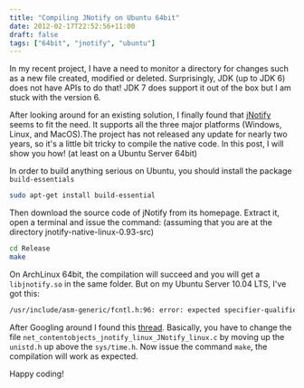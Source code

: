```yaml
---
title: "Compiling JNotify on Ubuntu 64bit"
date: 2012-02-17T22:52:56+11:00
draft: false
tags: ["64bit", "jnotify", "ubuntu"]
---
```


In my recent project, I have a need to monitor a directory for changes such as a new file created, modified or deleted. Surprisingly, JDK (up to JDK 6) does not have APIs to do that! JDK 7 does support it out of the box but I am stuck with the version 6.

After looking around for an existing solution, I finally found that [jNotify](http://jnotify.sourceforge.net/) seems to fit the need. It supports all the three major platforms (Windows, Linux, and MacOS).The project has not released any update for nearly two years, so it's a little bit tricky to compile the native code. In this post, I will show you how! (at least on a Ubuntu Server 64bit)

In order to build anything serious on Ubuntu, you should install the package `build-essentials`

```sh
sudo apt-get install build-essential
```

Then download the source code of jNotify from its homepage. Extract it, open a terminal and issue the command: (assuming that you are at the directory jnotify-native-linux-0.93-src)

```sh
cd Release
make
```

On ArchLinux 64bit, the compilation will succeed and you will get a `libjnotify.so` in the same folder. But on my Ubuntu Server 10.04 LTS, I've got this:
 
```sh
/usr/include/asm-generic/fcntl.h:96: error: expected specifier-qualifier-list before ‘pid_t’
```

After Googling around I found this [thread](http://sourceforge.net/projects/jnotify/forums/forum/515553/topic/3770768). Basically, you have to change the file `net_contentobjects_jnotify_linux_JNotify_linux.c` by moving up the `unistd.h` up above the `sys/time.h`. Now issue the command `make`, the compilation will work as expected.  

Happy coding!
